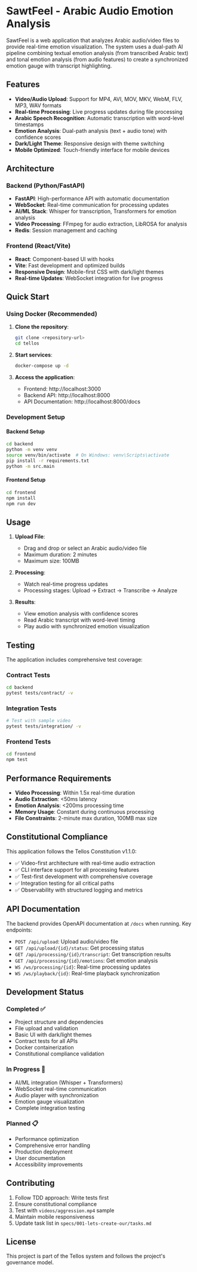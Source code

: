 # SawtFeel - Arabic Audio Emotion Analysis

SawtFeel is a web application that analyzes Arabic audio/video files to provide real-time emotion visualization. The system uses a dual-path AI pipeline combining textual emotion analysis (from transcribed Arabic text) and tonal emotion analysis (from audio features) to create a synchronized emotion gauge with transcript highlighting.

## Features

- **Video/Audio Upload**: Support for MP4, AVI, MOV, MKV, WebM, FLV, MP3, WAV formats
- **Real-time Processing**: Live progress updates during file processing
- **Arabic Speech Recognition**: Automatic transcription with word-level timestamps
- **Emotion Analysis**: Dual-path analysis (text + audio tone) with confidence scores
- **Dark/Light Theme**: Responsive design with theme switching
- **Mobile Optimized**: Touch-friendly interface for mobile devices

## Architecture

### Backend (Python/FastAPI)
- **FastAPI**: High-performance API with automatic documentation
- **WebSocket**: Real-time communication for processing updates
- **AI/ML Stack**: Whisper for transcription, Transformers for emotion analysis
- **Video Processing**: FFmpeg for audio extraction, LibROSA for analysis
- **Redis**: Session management and caching

### Frontend (React/Vite)
- **React**: Component-based UI with hooks
- **Vite**: Fast development and optimized builds
- **Responsive Design**: Mobile-first CSS with dark/light themes
- **Real-time Updates**: WebSocket integration for live progress

## Quick Start

### Using Docker (Recommended)

1. **Clone the repository**:
   ```bash
   git clone <repository-url>
   cd tellos
   ```

2. **Start services**:
   ```bash
   docker-compose up -d
   ```

3. **Access the application**:
   - Frontend: http://localhost:3000
   - Backend API: http://localhost:8000
   - API Documentation: http://localhost:8000/docs

### Development Setup

#### Backend Setup
```bash
cd backend
python -m venv venv
source venv/bin/activate  # On Windows: venv\Scripts\activate
pip install -r requirements.txt
python -m src.main
```

#### Frontend Setup
```bash
cd frontend
npm install
npm run dev
```

## Usage

1. **Upload File**: 
   - Drag and drop or select an Arabic audio/video file
   - Maximum duration: 2 minutes
   - Maximum size: 100MB

2. **Processing**:
   - Watch real-time progress updates
   - Processing stages: Upload → Extract → Transcribe → Analyze

3. **Results**:
   - View emotion analysis with confidence scores
   - Read Arabic transcript with word-level timing
   - Play audio with synchronized emotion visualization

## Testing

The application includes comprehensive test coverage:

### Contract Tests
```bash
cd backend
pytest tests/contract/ -v
```

### Integration Tests
```bash
# Test with sample video
pytest tests/integration/ -v
```

### Frontend Tests
```bash
cd frontend
npm test
```

## Performance Requirements

- **Video Processing**: Within 1.5x real-time duration
- **Audio Extraction**: <50ms latency
- **Emotion Analysis**: <200ms processing time
- **Memory Usage**: Constant during continuous processing
- **File Constraints**: 2-minute max duration, 100MB max size

## Constitutional Compliance

This application follows the Tellos Constitution v1.1.0:
- ✅ Video-first architecture with real-time audio extraction
- ✅ CLI interface support for all processing features
- ✅ Test-first development with comprehensive coverage
- ✅ Integration testing for all critical paths
- ✅ Observability with structured logging and metrics

## API Documentation

The backend provides OpenAPI documentation at `/docs` when running. Key endpoints:

- `POST /api/upload`: Upload audio/video file
- `GET /api/upload/{id}/status`: Get processing status
- `GET /api/processing/{id}/transcript`: Get transcription results
- `GET /api/processing/{id}/emotions`: Get emotion analysis
- `WS /ws/processing/{id}`: Real-time processing updates
- `WS /ws/playback/{id}`: Real-time playback synchronization

## Development Status

### Completed ✅
- Project structure and dependencies
- File upload and validation
- Basic UI with dark/light themes
- Contract tests for all APIs
- Docker containerization
- Constitutional compliance validation

### In Progress 🚧
- AI/ML integration (Whisper + Transformers)
- WebSocket real-time communication
- Audio player with synchronization
- Emotion gauge visualization
- Complete integration testing

### Planned 📋
- Performance optimization
- Comprehensive error handling
- Production deployment
- User documentation
- Accessibility improvements

## Contributing

1. Follow TDD approach: Write tests first
2. Ensure constitutional compliance
3. Test with `videos/aggression.mp4` sample
4. Maintain mobile responsiveness
5. Update task list in `specs/001-lets-create-our/tasks.md`

## License

This project is part of the Tellos system and follows the project's governance model.
